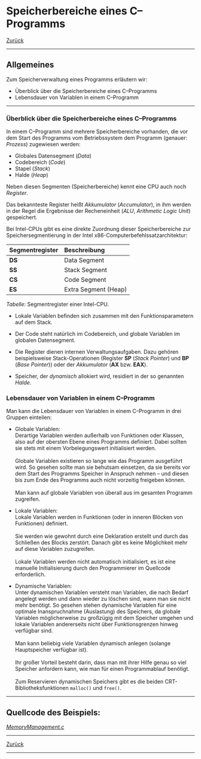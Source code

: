 # Speicherbereiche eines C–Programms

[Zurück](../../Markdown/Agenda.md)

---

## Allgemeines

Zum Speicherverwaltung eines Programms erläutern wir:

  * Überblick über die Speicherbereiche eines C&ndash;Programms
  * Lebensdauer von Variablen in einem C&ndash;Programm

---

### Überblick über die Speicherbereiche eines C&ndash;Programms

In einem C&ndash;Programm sind mehrere Speicherbereiche vorhanden,
die vor dem Start des Programms vom Betriebssystem dem Programm (genauer: *Prozess*)
zugewiesen werden:

  * Globales Datensegment (*Data*)
  * Codebereich (*Code*)
  * Stapel (*Stack*)
  * Halde (*Heap*)
  
Neben diesen Segmenten (Speicherbereiche) kennt eine CPU auch noch *Register*.

Das bekannteste Register heißt *Akkumulator* (*Accumulator*),
in ihm werden in der Regel die Ergebnisse der Recheneinheit (*ALU*, *Arithmetic Logic Unit*) gespeichert.

Bei Intel-CPUs gibt es eine direkte Zuordnung dieser Speicherbereiche
zur Speichersegmentierung in der Intel x86-Computerbefehlssatzarchitektur:

| Segmentregister  | Beschreibung |
| :--- | :---|
| **DS** | Data Segment |
| **SS** | Stack Segment |
| **CS** | Code Segment |
| **ES** | Extra Segment (Heap) |

*Tabelle*: Segmentregister einer Intel-CPU.

  * Lokale Variablen befinden sich zusammen mit den Funktionsparametern auf dem Stack.

  * Der Code steht natürlich im Codebereich, und globale Variablen im globalen Datensegment.

  * Die Register dienen internen Verwaltungsaufgaben. Dazu gehören beispielsweise Stack-Operationen
  (Register **SP** (*Stack Pointer*) und **BP** (*Base Pointer*))
  oder der *Akkumulator* (**AX** bzw. **EAX**).

  * Speicher, der *dynamisch* allokiert wird, residiert in der so genannten *Halde*.

### Lebensdauer von Variablen in einem C&ndash;Programm

Man kann die Lebensdauer von Variablen in einem C&ndash;Programm in drei Gruppen einteilen:

  * Globale Variablen:<br />
  Derartige Variablen werden außerhalb von Funktionen oder Klassen, also auf der obersten
  Ebene eines Programms definiert. Dabei sollten sie stets mit einem Vorbelegungswert initialisiert werden.<br /><br />
  Globale Variablen existieren so lange wie das Programm ausgeführt wird.
  So gesehen sollte man sie behutsam einsetzen, da sie bereits vor dem Start
  des Programms Speicher in Anspruch nehmen &ndash;
  und diesen bis zum Ende des Programms auch nicht vorzeitig freigeben können.<br /><br />
  Man kann auf globale Variablen von überall aus im gesamten Programm zugreifen.

  * Lokale Variablen:<br />
  Lokale Variablen werden in Funktionen (oder in inneren Blöcken von Funktionen)
  definiert.<br /><br />
  Sie werden wie gewohnt durch eine Deklaration erstellt
  und durch das Schließen des Blocks zerstört.
  Danach gibt es keine Möglichkeit mehr auf diese Variablen zuzugreifen.<br /><br />
  Lokale Variablen werden nicht automatisch initialisiert,
  es ist eine manuelle Initialisierung durch den Programmierer im Quellcode erforderlich.


  * Dynamische Variablen:<br />
  Unter dynamischen Variablen versteht man Variablen, die nach Bedarf angelegt werden
  und dann wieder zu löschen sind, wann man sie nicht mehr benötigt.
  So gesehen stehen dynamische Variablen für eine optimale Inanspruchnahme (Auslastung) des Speichers,
  da globale Variablen möglicherweise zu großzügig mit dem Speicher umgehen
  und lokale Variablen andererseits nicht über Funktionsgrenzen hinweg verfügbar sind.<br /><br />
  Man kann beliebig viele Variablen dynamisch anlegen (solange Hauptspeicher verfügbar ist).<br /><br />
  Ihr großer Vorteil besteht darin, dass man mit ihrer Hilfe genau so viel Speicher anfordern kann,
  wie man für einen Programmablauf benötigt.<br /><br />
  Zum Reservieren dynamischen Speichers gibt es die beiden CRT-Bibliotheksfunktionen `malloc()` und `free()`.

---

## Quellcode des Beispiels:

[*MemoryManagement.c*](MemoryManagement.c)<br />

---

[Zurück](../../Markdown/Agenda.md)

---
